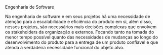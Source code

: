 Engenharia de Software

Na engenharia de software e em seus projetos há uma necessidade de atenção para a escalabilidade e eficiência do produto em si, além disso, nesses projetos, são necessários mais decisões complexas que envolvem os stakeholders da organização e externos. Focando tanto na tomada do menor tempo possível quanto das necessidades de mudanças ao longo do desenvolvimento do produto para a entrega de um produto confíavel e que atenda a verdadeira necessidade funcional do objeto alvo.